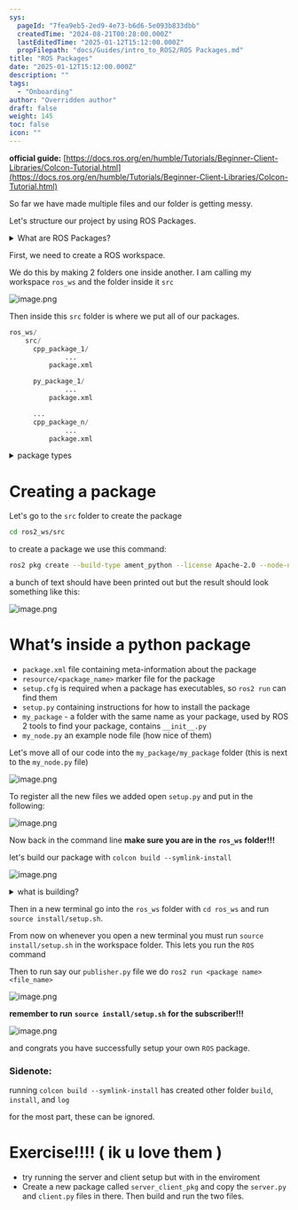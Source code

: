 ```yaml
---
sys:
  pageId: "7fea9eb5-2ed9-4e73-b6d6-5e093b833dbb"
  createdTime: "2024-08-21T00:28:00.000Z"
  lastEditedTime: "2025-01-12T15:12:00.000Z"
  propFilepath: "docs/Guides/intro_to_ROS2/ROS Packages.md"
title: "ROS Packages"
date: "2025-01-12T15:12:00.000Z"
description: ""
tags:
  - "Onboarding"
author: "Overridden author"
draft: false
weight: 145
toc: false
icon: ""
---
```


**official guide:** [https://docs.ros.org/en/humble/Tutorials/Beginner-Client-Libraries/Colcon-Tutorial.html](https://docs.ros.org/en/humble/Tutorials/Beginner-Client-Libraries/Colcon-Tutorial.html)

So far we have made multiple files and our folder is getting messy.

Let's structure our project by using ROS Packages.

<details>

<summary>What are ROS Packages?</summary>

ROS Packages are, as the name implies, packages of code that are highly sharable between ROS developers.

They consist of a folder, `package.xml` file, and source code

```python
      cpp_package_1/
		      ... imagine much code files here ..
          package.xml
```

</details>

First, we need to create a ROS workspace.

We do this by making 2 folders one inside another. I am calling my workspace `ros_ws` and the folder inside it `src`

![image.png](https://prod-files-secure.s3.us-west-2.amazonaws.com/d518164a-d88e-44d1-a4ee-3adb3bd8bce0/70706947-fd18-4537-a67b-e12946812d31/image.png?X-Amz-Algorithm=AWS4-HMAC-SHA256&X-Amz-Content-Sha256=UNSIGNED-PAYLOAD&X-Amz-Credential=ASIAZI2LB466ZGJXB56V%2F20250226%2Fus-west-2%2Fs3%2Faws4_request&X-Amz-Date=20250226T160959Z&X-Amz-Expires=3600&X-Amz-Security-Token=IQoJb3JpZ2luX2VjECQaCXVzLXdlc3QtMiJGMEQCIGIYw0LqobeQ5qKg8nJApAAm%2BcrmU0msPHbICKSaWkIgAiBPwhy78zM19ZmrnKgPK%2F4cf5o%2B63WKuAYFs5PO2mYHsCr%2FAwhdEAAaDDYzNzQyMzE4MzgwNSIMmczL3GCVNEKoG%2FwHKtwDsIbuKRCttwpdPc%2BzSB6RKLCWoUglb%2FN23ZMVmrTK6BJiPirl39vQev%2FCkVQ%2FAXidsixyx8aIvtcYiDmOVJs7iE%2FjcMh9hU5w8QkyOgbRoK9IPXu5isf2vudPDhpcKvHWSuNgjh8lRP0H4TN0FLGHq9s59CDWVdD662Ic9jVdW1yrdDOwlZr%2BzkMJqJ2RPm2Wi4w8bOZ9WGcIzj%2B2GdQCE1jTevyUOhs6250w5L%2BTCN7T0uHzSTC8tQWlPksUNgHl7L53uWi3F%2B2LT5h7GMuxvYmljZD2eo%2FoeJD2QAyap1hn36xzhewZbP2rKr9LK%2BvN5b8yr9KIAEFKgN8x4Q6W9M8dqtei8hRCKA9PCOB4xYghYUFFW8S00OOauEuPb%2BPD8%2Fz3QtaBooXhmmOQzOI%2FGRyl5IeotOe3CUvnz8zpq1YniB3Z19fox8N9ZyHnKSyWfBDwSRccDz%2F0yJMMq4%2Fqfcsw5P619G1IvmTVPWwhY79o1bTMMpB01dnHadGCMk3DeMaAnjWk%2BnthIPKQItAcJUVLlU1my9IBSu9GYrKDzWY3hR1jC%2FEqDpXEW8ap0wLbv%2BVv%2BWtrPfpbkzhAm33cAuxmUBmdv5cNgc9XSso9HeMvsS56An37wicCovkwkIn8vQY6pgGQGZFkIVVe7w1%2FdeluWp1r9XpQi1rJG5PLYBKJjiedAdJIObwFGaNYYuVaZ9vTvDFUHZ4gQsJOkvng6rGbfiEs626pfxyDAB9Iz0Rh1Lx%2B2%2Bmt4akEb00z1Uv0xaRqml6paCvhsgdIDjm%2BrtdMQdF7PVJvuFp3kvBs2U72QXawD7BDhkhvkeup2WJMKA42owy82hjG8CAevTZ4vIpZRwXjYCuhOHcQ&X-Amz-Signature=c42ff58870b4ba22c37733c8a598366d1aa4ad69b6a9c0604bad1c54eb2279af&X-Amz-SignedHeaders=host&x-id=GetObject)

Then inside this `src` folder is where we put all of our packages.

```python
ros_ws/
    src/
      cpp_package_1/
		      ...
          package.xml

      py_package_1/
		      ...
          package.xml

      ...
      cpp_package_n/
		      ...
          package.xml

```

<details>

<summary>package types</summary>

packages can be either `C++` or python.

the intern file structure is different for each but for this guide we will stick to creating python packages

</details>

# Creating a package

Let's go to the `src` folder to create the package

```bash
cd ros2_ws/src
```

to create a package we use this command:

```bash
ros2 pkg create --build-type ament_python --license Apache-2.0 --node-name my_node my_package
```

a bunch of text should have been printed out but the result should look something like this:

![image.png](https://prod-files-secure.s3.us-west-2.amazonaws.com/d518164a-d88e-44d1-a4ee-3adb3bd8bce0/e6cf1e3f-8512-4a3e-b131-079f800bf3e8/image.png?X-Amz-Algorithm=AWS4-HMAC-SHA256&X-Amz-Content-Sha256=UNSIGNED-PAYLOAD&X-Amz-Credential=ASIAZI2LB466ZGJXB56V%2F20250226%2Fus-west-2%2Fs3%2Faws4_request&X-Amz-Date=20250226T161000Z&X-Amz-Expires=3600&X-Amz-Security-Token=IQoJb3JpZ2luX2VjECQaCXVzLXdlc3QtMiJGMEQCIGIYw0LqobeQ5qKg8nJApAAm%2BcrmU0msPHbICKSaWkIgAiBPwhy78zM19ZmrnKgPK%2F4cf5o%2B63WKuAYFs5PO2mYHsCr%2FAwhdEAAaDDYzNzQyMzE4MzgwNSIMmczL3GCVNEKoG%2FwHKtwDsIbuKRCttwpdPc%2BzSB6RKLCWoUglb%2FN23ZMVmrTK6BJiPirl39vQev%2FCkVQ%2FAXidsixyx8aIvtcYiDmOVJs7iE%2FjcMh9hU5w8QkyOgbRoK9IPXu5isf2vudPDhpcKvHWSuNgjh8lRP0H4TN0FLGHq9s59CDWVdD662Ic9jVdW1yrdDOwlZr%2BzkMJqJ2RPm2Wi4w8bOZ9WGcIzj%2B2GdQCE1jTevyUOhs6250w5L%2BTCN7T0uHzSTC8tQWlPksUNgHl7L53uWi3F%2B2LT5h7GMuxvYmljZD2eo%2FoeJD2QAyap1hn36xzhewZbP2rKr9LK%2BvN5b8yr9KIAEFKgN8x4Q6W9M8dqtei8hRCKA9PCOB4xYghYUFFW8S00OOauEuPb%2BPD8%2Fz3QtaBooXhmmOQzOI%2FGRyl5IeotOe3CUvnz8zpq1YniB3Z19fox8N9ZyHnKSyWfBDwSRccDz%2F0yJMMq4%2Fqfcsw5P619G1IvmTVPWwhY79o1bTMMpB01dnHadGCMk3DeMaAnjWk%2BnthIPKQItAcJUVLlU1my9IBSu9GYrKDzWY3hR1jC%2FEqDpXEW8ap0wLbv%2BVv%2BWtrPfpbkzhAm33cAuxmUBmdv5cNgc9XSso9HeMvsS56An37wicCovkwkIn8vQY6pgGQGZFkIVVe7w1%2FdeluWp1r9XpQi1rJG5PLYBKJjiedAdJIObwFGaNYYuVaZ9vTvDFUHZ4gQsJOkvng6rGbfiEs626pfxyDAB9Iz0Rh1Lx%2B2%2Bmt4akEb00z1Uv0xaRqml6paCvhsgdIDjm%2BrtdMQdF7PVJvuFp3kvBs2U72QXawD7BDhkhvkeup2WJMKA42owy82hjG8CAevTZ4vIpZRwXjYCuhOHcQ&X-Amz-Signature=52f4f001ab056c73f95d28ab62f50965b6fd73a64e6b527aae5088c3d43d9b07&X-Amz-SignedHeaders=host&x-id=GetObject)

# What’s inside a python package

- `package.xml` file containing meta-information about the package
- `resource/<package_name>` marker file for the package
- `setup.cfg` is required when a package has executables, so `ros2 run` can find them
- `setup.py` containing instructions for how to install the package
- `my_package` - a folder with the same name as your package, used by ROS 2 tools to find your package, contains `__init__.py`
- `my_node.py` an example node file (how nice of them)

Let's move all of our code into the `my_package/my_package` folder (this is next to the `my_node.py` file)

![image.png](https://prod-files-secure.s3.us-west-2.amazonaws.com/d518164a-d88e-44d1-a4ee-3adb3bd8bce0/9ce58f11-0da9-4d3e-b86d-506a9685d378/image.png?X-Amz-Algorithm=AWS4-HMAC-SHA256&X-Amz-Content-Sha256=UNSIGNED-PAYLOAD&X-Amz-Credential=ASIAZI2LB466ZGJXB56V%2F20250226%2Fus-west-2%2Fs3%2Faws4_request&X-Amz-Date=20250226T161000Z&X-Amz-Expires=3600&X-Amz-Security-Token=IQoJb3JpZ2luX2VjECQaCXVzLXdlc3QtMiJGMEQCIGIYw0LqobeQ5qKg8nJApAAm%2BcrmU0msPHbICKSaWkIgAiBPwhy78zM19ZmrnKgPK%2F4cf5o%2B63WKuAYFs5PO2mYHsCr%2FAwhdEAAaDDYzNzQyMzE4MzgwNSIMmczL3GCVNEKoG%2FwHKtwDsIbuKRCttwpdPc%2BzSB6RKLCWoUglb%2FN23ZMVmrTK6BJiPirl39vQev%2FCkVQ%2FAXidsixyx8aIvtcYiDmOVJs7iE%2FjcMh9hU5w8QkyOgbRoK9IPXu5isf2vudPDhpcKvHWSuNgjh8lRP0H4TN0FLGHq9s59CDWVdD662Ic9jVdW1yrdDOwlZr%2BzkMJqJ2RPm2Wi4w8bOZ9WGcIzj%2B2GdQCE1jTevyUOhs6250w5L%2BTCN7T0uHzSTC8tQWlPksUNgHl7L53uWi3F%2B2LT5h7GMuxvYmljZD2eo%2FoeJD2QAyap1hn36xzhewZbP2rKr9LK%2BvN5b8yr9KIAEFKgN8x4Q6W9M8dqtei8hRCKA9PCOB4xYghYUFFW8S00OOauEuPb%2BPD8%2Fz3QtaBooXhmmOQzOI%2FGRyl5IeotOe3CUvnz8zpq1YniB3Z19fox8N9ZyHnKSyWfBDwSRccDz%2F0yJMMq4%2Fqfcsw5P619G1IvmTVPWwhY79o1bTMMpB01dnHadGCMk3DeMaAnjWk%2BnthIPKQItAcJUVLlU1my9IBSu9GYrKDzWY3hR1jC%2FEqDpXEW8ap0wLbv%2BVv%2BWtrPfpbkzhAm33cAuxmUBmdv5cNgc9XSso9HeMvsS56An37wicCovkwkIn8vQY6pgGQGZFkIVVe7w1%2FdeluWp1r9XpQi1rJG5PLYBKJjiedAdJIObwFGaNYYuVaZ9vTvDFUHZ4gQsJOkvng6rGbfiEs626pfxyDAB9Iz0Rh1Lx%2B2%2Bmt4akEb00z1Uv0xaRqml6paCvhsgdIDjm%2BrtdMQdF7PVJvuFp3kvBs2U72QXawD7BDhkhvkeup2WJMKA42owy82hjG8CAevTZ4vIpZRwXjYCuhOHcQ&X-Amz-Signature=3627a9931e6d505d57e6a632906bcd0c7354ef1568f31351fe90c89cbf905eea&X-Amz-SignedHeaders=host&x-id=GetObject)

To register all the new files we added open `setup.py` and put in the following:

![image.png](https://prod-files-secure.s3.us-west-2.amazonaws.com/d518164a-d88e-44d1-a4ee-3adb3bd8bce0/1cd7c262-4cae-4496-9d75-c178537d24a2/image.png?X-Amz-Algorithm=AWS4-HMAC-SHA256&X-Amz-Content-Sha256=UNSIGNED-PAYLOAD&X-Amz-Credential=ASIAZI2LB466ZGJXB56V%2F20250226%2Fus-west-2%2Fs3%2Faws4_request&X-Amz-Date=20250226T161000Z&X-Amz-Expires=3600&X-Amz-Security-Token=IQoJb3JpZ2luX2VjECQaCXVzLXdlc3QtMiJGMEQCIGIYw0LqobeQ5qKg8nJApAAm%2BcrmU0msPHbICKSaWkIgAiBPwhy78zM19ZmrnKgPK%2F4cf5o%2B63WKuAYFs5PO2mYHsCr%2FAwhdEAAaDDYzNzQyMzE4MzgwNSIMmczL3GCVNEKoG%2FwHKtwDsIbuKRCttwpdPc%2BzSB6RKLCWoUglb%2FN23ZMVmrTK6BJiPirl39vQev%2FCkVQ%2FAXidsixyx8aIvtcYiDmOVJs7iE%2FjcMh9hU5w8QkyOgbRoK9IPXu5isf2vudPDhpcKvHWSuNgjh8lRP0H4TN0FLGHq9s59CDWVdD662Ic9jVdW1yrdDOwlZr%2BzkMJqJ2RPm2Wi4w8bOZ9WGcIzj%2B2GdQCE1jTevyUOhs6250w5L%2BTCN7T0uHzSTC8tQWlPksUNgHl7L53uWi3F%2B2LT5h7GMuxvYmljZD2eo%2FoeJD2QAyap1hn36xzhewZbP2rKr9LK%2BvN5b8yr9KIAEFKgN8x4Q6W9M8dqtei8hRCKA9PCOB4xYghYUFFW8S00OOauEuPb%2BPD8%2Fz3QtaBooXhmmOQzOI%2FGRyl5IeotOe3CUvnz8zpq1YniB3Z19fox8N9ZyHnKSyWfBDwSRccDz%2F0yJMMq4%2Fqfcsw5P619G1IvmTVPWwhY79o1bTMMpB01dnHadGCMk3DeMaAnjWk%2BnthIPKQItAcJUVLlU1my9IBSu9GYrKDzWY3hR1jC%2FEqDpXEW8ap0wLbv%2BVv%2BWtrPfpbkzhAm33cAuxmUBmdv5cNgc9XSso9HeMvsS56An37wicCovkwkIn8vQY6pgGQGZFkIVVe7w1%2FdeluWp1r9XpQi1rJG5PLYBKJjiedAdJIObwFGaNYYuVaZ9vTvDFUHZ4gQsJOkvng6rGbfiEs626pfxyDAB9Iz0Rh1Lx%2B2%2Bmt4akEb00z1Uv0xaRqml6paCvhsgdIDjm%2BrtdMQdF7PVJvuFp3kvBs2U72QXawD7BDhkhvkeup2WJMKA42owy82hjG8CAevTZ4vIpZRwXjYCuhOHcQ&X-Amz-Signature=7c8235f8f8008cd17f4598dd4bf449c9fc3b7e31d6540ada43c22cdaa3ad3dfc&X-Amz-SignedHeaders=host&x-id=GetObject)

Now back in the command line **make sure you are in the** **`ros_ws`** **folder!!!**

let's build our package with `colcon build --symlink-install`

![image.png](https://prod-files-secure.s3.us-west-2.amazonaws.com/d518164a-d88e-44d1-a4ee-3adb3bd8bce0/2f2a0d27-b173-48fd-b189-5f5c0ce65619/image.png?X-Amz-Algorithm=AWS4-HMAC-SHA256&X-Amz-Content-Sha256=UNSIGNED-PAYLOAD&X-Amz-Credential=ASIAZI2LB466ZGJXB56V%2F20250226%2Fus-west-2%2Fs3%2Faws4_request&X-Amz-Date=20250226T161000Z&X-Amz-Expires=3600&X-Amz-Security-Token=IQoJb3JpZ2luX2VjECQaCXVzLXdlc3QtMiJGMEQCIGIYw0LqobeQ5qKg8nJApAAm%2BcrmU0msPHbICKSaWkIgAiBPwhy78zM19ZmrnKgPK%2F4cf5o%2B63WKuAYFs5PO2mYHsCr%2FAwhdEAAaDDYzNzQyMzE4MzgwNSIMmczL3GCVNEKoG%2FwHKtwDsIbuKRCttwpdPc%2BzSB6RKLCWoUglb%2FN23ZMVmrTK6BJiPirl39vQev%2FCkVQ%2FAXidsixyx8aIvtcYiDmOVJs7iE%2FjcMh9hU5w8QkyOgbRoK9IPXu5isf2vudPDhpcKvHWSuNgjh8lRP0H4TN0FLGHq9s59CDWVdD662Ic9jVdW1yrdDOwlZr%2BzkMJqJ2RPm2Wi4w8bOZ9WGcIzj%2B2GdQCE1jTevyUOhs6250w5L%2BTCN7T0uHzSTC8tQWlPksUNgHl7L53uWi3F%2B2LT5h7GMuxvYmljZD2eo%2FoeJD2QAyap1hn36xzhewZbP2rKr9LK%2BvN5b8yr9KIAEFKgN8x4Q6W9M8dqtei8hRCKA9PCOB4xYghYUFFW8S00OOauEuPb%2BPD8%2Fz3QtaBooXhmmOQzOI%2FGRyl5IeotOe3CUvnz8zpq1YniB3Z19fox8N9ZyHnKSyWfBDwSRccDz%2F0yJMMq4%2Fqfcsw5P619G1IvmTVPWwhY79o1bTMMpB01dnHadGCMk3DeMaAnjWk%2BnthIPKQItAcJUVLlU1my9IBSu9GYrKDzWY3hR1jC%2FEqDpXEW8ap0wLbv%2BVv%2BWtrPfpbkzhAm33cAuxmUBmdv5cNgc9XSso9HeMvsS56An37wicCovkwkIn8vQY6pgGQGZFkIVVe7w1%2FdeluWp1r9XpQi1rJG5PLYBKJjiedAdJIObwFGaNYYuVaZ9vTvDFUHZ4gQsJOkvng6rGbfiEs626pfxyDAB9Iz0Rh1Lx%2B2%2Bmt4akEb00z1Uv0xaRqml6paCvhsgdIDjm%2BrtdMQdF7PVJvuFp3kvBs2U72QXawD7BDhkhvkeup2WJMKA42owy82hjG8CAevTZ4vIpZRwXjYCuhOHcQ&X-Amz-Signature=703074866ed4dbb504a9a66cab0b893b233e22c11932b9bdf3f198a51487eb7e&X-Amz-SignedHeaders=host&x-id=GetObject)

<details>

<summary>what is building?</summary>

if you are a CS major at Rose-Hulman you will learn the answer to this in CSSE132

but TLDR; is it combines all the code files into one program that can be run easily 

</details>

Then in a new terminal go into the `ros_ws` folder with `cd ros_ws` and run `source install/setup.sh`. 

From now on whenever you open a new terminal you must run `source install/setup.sh` in the workspace folder. This lets you run the `ROS` command

Then to run say our `publisher.py` file we do `ros2 run <package name> <file_name>`

![image.png](https://prod-files-secure.s3.us-west-2.amazonaws.com/d518164a-d88e-44d1-a4ee-3adb3bd8bce0/4f4b1219-3a44-4632-aa0a-ce3471699f59/image.png?X-Amz-Algorithm=AWS4-HMAC-SHA256&X-Amz-Content-Sha256=UNSIGNED-PAYLOAD&X-Amz-Credential=ASIAZI2LB466ZGJXB56V%2F20250226%2Fus-west-2%2Fs3%2Faws4_request&X-Amz-Date=20250226T161000Z&X-Amz-Expires=3600&X-Amz-Security-Token=IQoJb3JpZ2luX2VjECQaCXVzLXdlc3QtMiJGMEQCIGIYw0LqobeQ5qKg8nJApAAm%2BcrmU0msPHbICKSaWkIgAiBPwhy78zM19ZmrnKgPK%2F4cf5o%2B63WKuAYFs5PO2mYHsCr%2FAwhdEAAaDDYzNzQyMzE4MzgwNSIMmczL3GCVNEKoG%2FwHKtwDsIbuKRCttwpdPc%2BzSB6RKLCWoUglb%2FN23ZMVmrTK6BJiPirl39vQev%2FCkVQ%2FAXidsixyx8aIvtcYiDmOVJs7iE%2FjcMh9hU5w8QkyOgbRoK9IPXu5isf2vudPDhpcKvHWSuNgjh8lRP0H4TN0FLGHq9s59CDWVdD662Ic9jVdW1yrdDOwlZr%2BzkMJqJ2RPm2Wi4w8bOZ9WGcIzj%2B2GdQCE1jTevyUOhs6250w5L%2BTCN7T0uHzSTC8tQWlPksUNgHl7L53uWi3F%2B2LT5h7GMuxvYmljZD2eo%2FoeJD2QAyap1hn36xzhewZbP2rKr9LK%2BvN5b8yr9KIAEFKgN8x4Q6W9M8dqtei8hRCKA9PCOB4xYghYUFFW8S00OOauEuPb%2BPD8%2Fz3QtaBooXhmmOQzOI%2FGRyl5IeotOe3CUvnz8zpq1YniB3Z19fox8N9ZyHnKSyWfBDwSRccDz%2F0yJMMq4%2Fqfcsw5P619G1IvmTVPWwhY79o1bTMMpB01dnHadGCMk3DeMaAnjWk%2BnthIPKQItAcJUVLlU1my9IBSu9GYrKDzWY3hR1jC%2FEqDpXEW8ap0wLbv%2BVv%2BWtrPfpbkzhAm33cAuxmUBmdv5cNgc9XSso9HeMvsS56An37wicCovkwkIn8vQY6pgGQGZFkIVVe7w1%2FdeluWp1r9XpQi1rJG5PLYBKJjiedAdJIObwFGaNYYuVaZ9vTvDFUHZ4gQsJOkvng6rGbfiEs626pfxyDAB9Iz0Rh1Lx%2B2%2Bmt4akEb00z1Uv0xaRqml6paCvhsgdIDjm%2BrtdMQdF7PVJvuFp3kvBs2U72QXawD7BDhkhvkeup2WJMKA42owy82hjG8CAevTZ4vIpZRwXjYCuhOHcQ&X-Amz-Signature=82c46456930e800e44076b5677bc6ef3fd4ce6ff214e7c24fc2cfbd29f41c5ed&X-Amz-SignedHeaders=host&x-id=GetObject)

**remember to run** **`source install/setup.sh`** **for the subscriber!!!**

![image.png](https://prod-files-secure.s3.us-west-2.amazonaws.com/d518164a-d88e-44d1-a4ee-3adb3bd8bce0/02121119-dad4-49ec-8356-c956108b4243/image.png?X-Amz-Algorithm=AWS4-HMAC-SHA256&X-Amz-Content-Sha256=UNSIGNED-PAYLOAD&X-Amz-Credential=ASIAZI2LB466ZGJXB56V%2F20250226%2Fus-west-2%2Fs3%2Faws4_request&X-Amz-Date=20250226T161000Z&X-Amz-Expires=3600&X-Amz-Security-Token=IQoJb3JpZ2luX2VjECQaCXVzLXdlc3QtMiJGMEQCIGIYw0LqobeQ5qKg8nJApAAm%2BcrmU0msPHbICKSaWkIgAiBPwhy78zM19ZmrnKgPK%2F4cf5o%2B63WKuAYFs5PO2mYHsCr%2FAwhdEAAaDDYzNzQyMzE4MzgwNSIMmczL3GCVNEKoG%2FwHKtwDsIbuKRCttwpdPc%2BzSB6RKLCWoUglb%2FN23ZMVmrTK6BJiPirl39vQev%2FCkVQ%2FAXidsixyx8aIvtcYiDmOVJs7iE%2FjcMh9hU5w8QkyOgbRoK9IPXu5isf2vudPDhpcKvHWSuNgjh8lRP0H4TN0FLGHq9s59CDWVdD662Ic9jVdW1yrdDOwlZr%2BzkMJqJ2RPm2Wi4w8bOZ9WGcIzj%2B2GdQCE1jTevyUOhs6250w5L%2BTCN7T0uHzSTC8tQWlPksUNgHl7L53uWi3F%2B2LT5h7GMuxvYmljZD2eo%2FoeJD2QAyap1hn36xzhewZbP2rKr9LK%2BvN5b8yr9KIAEFKgN8x4Q6W9M8dqtei8hRCKA9PCOB4xYghYUFFW8S00OOauEuPb%2BPD8%2Fz3QtaBooXhmmOQzOI%2FGRyl5IeotOe3CUvnz8zpq1YniB3Z19fox8N9ZyHnKSyWfBDwSRccDz%2F0yJMMq4%2Fqfcsw5P619G1IvmTVPWwhY79o1bTMMpB01dnHadGCMk3DeMaAnjWk%2BnthIPKQItAcJUVLlU1my9IBSu9GYrKDzWY3hR1jC%2FEqDpXEW8ap0wLbv%2BVv%2BWtrPfpbkzhAm33cAuxmUBmdv5cNgc9XSso9HeMvsS56An37wicCovkwkIn8vQY6pgGQGZFkIVVe7w1%2FdeluWp1r9XpQi1rJG5PLYBKJjiedAdJIObwFGaNYYuVaZ9vTvDFUHZ4gQsJOkvng6rGbfiEs626pfxyDAB9Iz0Rh1Lx%2B2%2Bmt4akEb00z1Uv0xaRqml6paCvhsgdIDjm%2BrtdMQdF7PVJvuFp3kvBs2U72QXawD7BDhkhvkeup2WJMKA42owy82hjG8CAevTZ4vIpZRwXjYCuhOHcQ&X-Amz-Signature=6c1750d6ba57f465ef14f226ae791401b2a7ebfef571058c54d316376c89b00b&X-Amz-SignedHeaders=host&x-id=GetObject)

and congrats you have successfully setup your own `ROS` package.

### Sidenote:

running `colcon build --symlink-install` has created other folder `build`, `install`, and `log`

for the most part, these can be ignored.

# Exercise!!!! ( ik u love them )

- try running the server and client setup but with in the enviroment
- Create a new package called `server_client_pkg` and copy the `server.py` and `client.py` files in there. Then build and run the two files.
